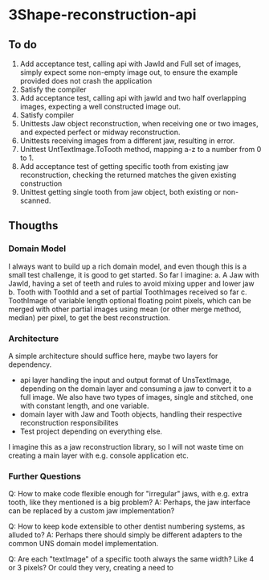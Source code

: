 # 3Shape-reconstruction-api

## To do

1. Add acceptance test, calling api with JawId and Full set of images, simply expect some non-empty image out, to ensure the example provided does not crash the application
  1. Satisfy the compiler
2. Add acceptance test, calling api with jawId and two half overlapping images, expecting a well constructed image out.
  1. Satisfy compiler
  2. Unittests Jaw object reconstruction, when receiving one or two images, and expected perfect or midway reconstruction.
  3. Unittests receiving images from a different jaw, resulting in error.
  4. Unittest UntTextImage.ToTooth method, mapping a-z to a number from 0 to 1. 
3. Add acceptance test of getting specific tooth from existing jaw reconstruction, checking the returned matches the given existing construction
  1. Unittest getting single tooth from jaw object, both existing or non-scanned. 


## Thougths

### Domain Model

I always want to build up a rich domain model, and even though this is a small test challenge, it is good to get started. So far I imagine: 
a. A Jaw with JawId, having a set of teeth and rules to avoid mixing upper and lower jaw
b. Tooth with ToothId and a set of partial ToothImages received so far 
c. ToothImage of variable length optional floating point pixels, which can be merged with other partial images using mean (or other merge method, median) per pixel, to get the best reconstruction.


### Architecture

A simple architecture should suffice here, maybe two layers for dependency. 

- api layer handling the input and output format of UnsTextImage, depending on the domain layer and consuming a jaw to convert it to a full image. We also have two types of images, single and stitched, one with constant length, and one variable. 
- domain layer with Jaw and Tooth objects, handling their respective reconstruction responsibilites
- Test project depending on everything else.

I imagine this as a jaw reconstruction library, so I will not waste time on creating a main layer with e.g. console application etc. 

### Further Questions

Q: How to make code flexible enough for "irregular" jaws, with e.g. extra tooth, like they mentioned is a big problem?
A: Perhaps, the jaw interface can be replaced by a custom jaw implementation?

Q: How to keep kode extensible to other dentist numbering systems, as alluded to?
A: Perhaps there should simply be different adapters to the common UNS domain model implementation.

Q: Are each "textImage" of a specific tooth always the same width? Like 4 or 3 pixels? Or could they very, creating a need to 

